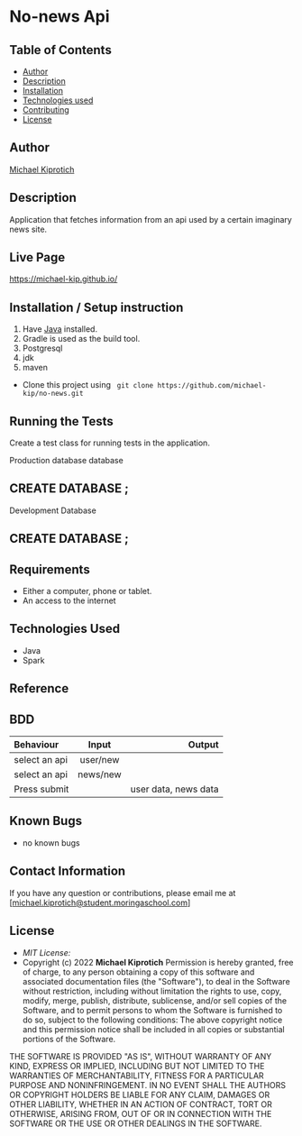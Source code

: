 # No-news Api

## Table of Contents

- [Author](#author)
- [Description](#description)
- [Installation](#installation)
- [Technologies used](#technologies-used)
- [Contributing](#contributing)
- [License](#license)

## Author

[Michael Kiprotich](https://github.com/michael-kip)

## Description

Application that fetches information from an api used by a certain imaginary news site.

## Live Page

https://michael-kip.github.io/

## Installation / Setup instruction

1. Have [Java](https://sdkman.io/) installed.
2. Gradle is used as the build tool.
3. Postgresql
4. jdk
5. maven

- Clone this project using ` git clone https://github.com/michael-kip/no-news.git`

## Running the Tests

Create a test class for running tests in the application.

Production database database

## CREATE DATABASE ;

Development Database

## CREATE DATABASE ;

## Requirements

- Either a computer, phone or tablet.
- An access to the internet

## Technologies Used

- Java
- Spark

## Reference

## BDD

| Behaviour     |  Input   |               Output |
| :------------ | :------: | -------------------: |
| select an api | user/new |                      |
| select an api | news/new |                      |
| Press submit  |          | user data, news data |

## Known Bugs

- no known bugs

## Contact Information

If you have any question or contributions, please email me at [michael.kiprotich@student.moringaschool.com]

## License

- _MIT License:_
- Copyright (c) 2022 **Michael Kiprotich**
  Permission is hereby granted, free of charge, to any person obtaining a copy
  of this software and associated documentation files (the "Software"), to deal
  in the Software without restriction, including without limitation the rights
  to use, copy, modify, merge, publish, distribute, sublicense, and/or sell
  copies of the Software, and to permit persons to whom the Software is
  furnished to do so, subject to the following conditions:
  ​
  The above copyright notice and this permission notice shall be included in all
  copies or substantial portions of the Software.

THE SOFTWARE IS PROVIDED "AS IS", WITHOUT WARRANTY OF ANY KIND, EXPRESS OR
IMPLIED, INCLUDING BUT NOT LIMITED TO THE WARRANTIES OF MERCHANTABILITY,
FITNESS FOR A PARTICULAR PURPOSE AND NONINFRINGEMENT. IN NO EVENT SHALL THE
AUTHORS OR COPYRIGHT HOLDERS BE LIABLE FOR ANY CLAIM, DAMAGES OR OTHER
LIABILITY, WHETHER IN AN ACTION OF CONTRACT, TORT OR OTHERWISE, ARISING FROM,
OUT OF OR IN CONNECTION WITH THE SOFTWARE OR THE USE OR OTHER DEALINGS IN THE
SOFTWARE.
